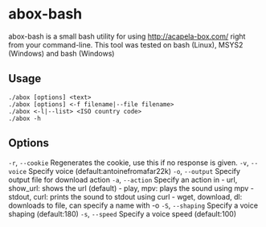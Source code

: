 # abox-bash
abox-bash is a small bash utility for using http://acapela-box.com/ right from your command-line.
This tool was tested on bash (Linux), MSYS2 (Windows) and bash (Windows)

## Usage
```
./abox [options] <text>
./abox [options] <-f filename|--file filename>
./abox <-l|--list> <ISO country code>
./abox -h
```

## Options
  `-r`,  `--cookie`		Regenerates the cookie, use this if no response is given.
  `-v`,  `--voice`		Specify voice (default:antoinefromafar22k)
  `-o`,  `--output`		Specify output file for download action
  `-a`,  `--action`		Specify an action in
			  - url, show_url: shows the url (default)
			  - play, mpv: plays the sound using mpv
			  - stdout, curl: prints the sound to stdout using curl
			  - wget, download, dl: downloads to file, 
						can specify a name with -o
  `-S`,  `--shaping`	Specify a voice shaping (default:180)
  `-s`,  `--speed`		Specify a voice speed (default:100)